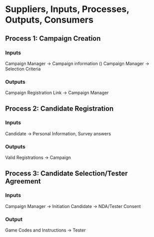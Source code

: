 # Suppliers, Inputs, Processes, Outputs, Consumers

## Process 1: Campaign Creation

### Inputs

Campaign Manager -> Campaign information ()
Campaign Manager -> Selection Criteria

### Outputs

Campaign Registration Link -> Campaign Manager

## Process 2: Candidate Registration

### Inputs

Candidate -> Personal Information, Survey answers

### Outputs

Valid Registrations -> Campaign

## Process 3: Candidate Selection/Tester Agreement

### Inputs

Campaign Manager -> Initiation
Candidate -> NDA/Tester Consent

### Output

Game Codes and Instructions -> Tester
